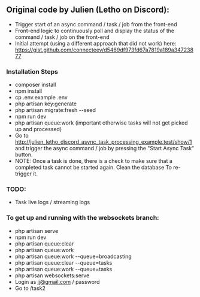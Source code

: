 ## Original code by Julien (Letho on Discord): 
- Trigger start of an async command / task / job from the front-end
- Front-end logic to continuously poll and display the status of the command / task / job on the front-end
- Initial attempt (using a different approach that did not work) here: https://gist.github.com/connecteev/d5469df973fd67a7819a189a34723877

### Installation Steps
- composer install
- npm install
- cp .env.example .env
- php artisan key:generate
- php artisan migrate:fresh --seed
- npm run dev
- php artisan queue:work (important otherwise tasks will not get picked up and processed)
- Go to http://julien_letho_discord_async_task_processing_example.test/show/1 and trigger the async command / job by pressing the "Start Async Task" button.
- NOTE: Once a task is done, there is a check to make sure that a completed task cannot be started again. Clean the database To re-trigger it.

### TODO:
- Task live logs / streaming logs

### To get up and running with the websockets branch:
- php artisan serve
- npm run dev
- php artisan queue:clear
- php artisan queue:work
- php artisan queue:work --queue=broadcasting
- php artisan queue:clear --queue=tasks
- php artisan queue:work --queue=tasks
- php artisan websockets:serve
- Login as jj@gmail.com / password
- Go to /task2
